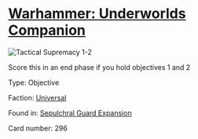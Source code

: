 # [Warhammer: Underworlds Companion](https://guidokessels.github.io/wh-underworlds)

  

![Tactical Supremacy 1-2](https://warhammerunderworlds.com/wp-content/uploads/sites/6/2017/12/296_ENG-Tactical-Supremacy-1-2.png)

Score this in an end phase if you hold objectives 1 and 2

Type: Objective

Faction: [Universal](https://guidokessels.github.io/wh-underworlds/factions/universal.md)

Found in: [Sepulchral Guard Expansion](https://guidokessels.github.io/wh-underworlds/locations/sepulchral-guard-expansion.md)

Card number: 296
